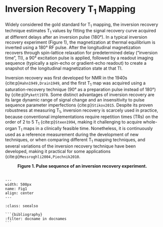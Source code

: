 # Inversion Recovery T<sub>1</sub> Mapping

Widely considered the gold standard for T<sub>1</sub> mapping, the inversion recovery technique estimates T<sub>1</sub> values by fitting the signal recovery curve acquired at different delays after an inversion pulse (180°). In a typical inversion recovery experiment (Figure 1), the magnetization at thermal equilibrium is inverted using a 180° RF pulse. After the longitudinal magnetization recovers through spin-lattice relaxation for predetermined delay (“inversion time”, TI), a 90° excitation pulse is applied, followed by a readout imaging sequence (typically a spin-echo or gradient-echo readout) to create a snapshot of the longitudinal magnetization state at that TI.

Inversion recovery was first developed for NMR in the 1940s {cite:p}`Hahn1949,Drain1949`, and the first T<sub>1</sub> map was acquired using a saturation-recovery technique (90° as a preparation pulse instead of 180°) by {cite:p}`Pykett1978`. Some distinct advantages of inversion recovery are its large dynamic range of signal change and an insensitivity to pulse sequence parameter imperfections {cite:p}`Stikov2015`. Despite its proven robustness at measuring T<sub>1</sub>, inversion recovery is scarcely used in practice, because conventional implementations require repetition times (TRs) on the order of 2 to 5 T<sub>1</sub> {cite:p}`Steen1994`, making it challenging to acquire whole-organ T<sub>1</sub> maps in a clinically feasible time. Nonetheless, it is continuously used as a reference measurement during the development of new techniques, or when comparing different T<sub>1</sub> mapping techniques, and several variations of the inversion recovery technique have been developed, making it practical for some applications {cite:p}`Messroghli2004,Piechnik2010`.

<center>
<b style="text-align:justify;">
Figure 1. Pulse sequence of an inversion recovery experiment.
</b>
</center>

<br>


```{image} images/ir_pulsesequences.png
---
width: 500px
name: Fig1
align: center
---
```

````{admonition} References
:class: seealso

```{bibliography}
:filter: docname in docnames
```
````